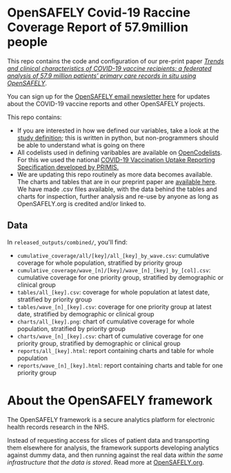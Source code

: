 # OpenSAFELY Covid-19 Raccine Coverage Report of 57.9million people

This repo contains the code and configuration of our pre-print paper [_Trends and clinical characteristics of COVID-19 vaccine recipients: a federated analysis of 57.9 million patients’ primary care records in situ using OpenSAFELY_](https://doi.org/10.1101/2021.01.25.21250356).

You can sign up for the [OpenSAFELY email newsletter here](https://opensafely.org/contact/) for updates about the COVID-19 vaccine reports and other OpenSAFELY projects.

This repo contains:

* If you are interested in how we defined our variables, take a look at the [study definition](https://github.com/opensafely/covid19-vaccine-coverage-tpp-emis/blob/master/analysis/study_definition.py); this is written in python, but non-programmers should be able to understand what is going on there
* All codelists used in defining varibables are available on [OpenCodelists](https://codelists.opensafely.org/). For this we used the national [COVID-19 Vaccination Uptake Reporting Specification developed by PRIMIS.](https://www.nottingham.ac.uk/primis/covid-19/covid-19.aspx)
* We are updating this repo routinely as more data becomes available. The charts and tables that are in our preprint paper are [available here](https://github.com/opensafely/covid19-vaccine-coverage-tpp-emis/tree/2021-03-17/released_outputs/). We have made .csv files available, with the data behind the tables and charts for inspection, further analysis and re-use by anyone as long as OpenSAFELY.org is credited and/or linked to.


## Data

In `released_outputs/combined/`, you'll find:

* `cumulative_coverage/all/[key]/all_[key]_by_wave.csv`: cumulative coverage for whole
  population, stratified by priority group
* `cumulative_coverage/wave_[n]/[key]/wave_[n]_[key]_by_[col].csv`: cumulative coverage
  for one priority group, stratified by demographic or clinical group
* `tables/all_[key].csv`: coverage for whole population at latest date, stratified by
  priority group
* `tables/wave_[n]_[key].csv`: coverage for one priority group at latest date,
  stratified by demographic or clinical group
* `charts/all_[key].png`: chart of cumulative coverage for whole population, stratified
  by priority group
* `charts/wave_[n]_[key].csv`: chart of cumulative coverage for one priority group,
  stratified by demographic or clinical group
* `reports/all_[key].html`: report containing charts and table for whole population
* `reports/wave_[n]_[key].html`: report containing charts and table for one priority
  group

# About the OpenSAFELY framework

The OpenSAFELY framework is a secure analytics platform for electronic health records
research in the NHS.

Instead of requesting access for slices of patient data and transporting them elsewhere
for analysis, the framework supports developing analytics against dummy data, and then
running against the real data *within the same infrastructure that the data is stored*.
Read more at [OpenSAFELY.org](https://opensafely.org).
